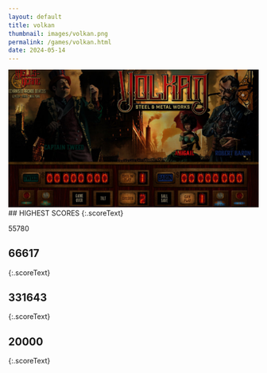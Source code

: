 ```yaml
---
layout: default
title: volkan
thumbnail: images/volkan.png
permalink: /games/volkan.html
date: 2024-05-14
---
```


<img src="../images/volkan.png" class="gameThumbnail img-fluid mx-auto align-middle">
## HIGHEST SCORES
{:.scoreText}

55780

## 66617
{:.scoreText}


## 331643
{:.scoreText}


## 20000
{:.scoreText}


